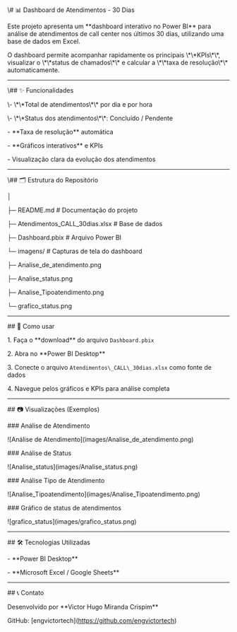 \\# 📊 Dashboard de Atendimentos - 30 Dias



Este projeto apresenta um \*\*dashboard interativo no Power BI\*\* para análise de atendimentos de call center nos últimos 30 dias, utilizando uma base de dados em Excel.  



O dashboard permite acompanhar rapidamente os principais \\\*\\\*KPIs\\\*\\\*, visualizar o \\\*\\\*status de chamados\\\*\\\* e calcular a \\\*\\\*taxa de resolução\\\*\\\* automaticamente.



---



\\## ✨ Funcionalidades



\\- \\\*\\\*Total de atendimentos\\\*\\\* por dia e por hora    

\\- \\\*\\\*Status dos atendimentos\\\*\\\*: Concluído / Pendente  

\- \*\*Taxa de resolução\*\* automática  

\- \*\*Gráficos interativos\*\* e KPIs  

\- Visualização clara da evolução dos atendimentos  



---



\\## 🗂 Estrutura do Repositório



│

├─ README.md # Documentação do projeto

├─ Atendimentos\_CALL\_30dias.xlsx # Base de dados

├─ Dashboard.pbix # Arquivo Power BI

└─ imagens/ # Capturas de tela do dashboard

├─ Analise\_de\_atendimento.png

├─ Analise\_status.png

├─ Analise\_Tipoatendimento.png

└─ grafico\_status.png



---



\## 🚀 Como usar



1\. Faça o \*\*download\*\* do arquivo `Dashboard.pbix`  

2\. Abra no \*\*Power BI Desktop\*\*  

3\. Conecte o arquivo `Atendimentos\_CALL\_30dias.xlsx` como fonte de dados  

4\. Navegue pelos gráficos e KPIs para análise completa  



---



\## 📷 Visualizações (Exemplos)



\### Análise de Atendimento

!\[Análise de Atendimento](images/Analise\_de\_atendimento.png)



\### Análise de Status

!\[Analise\_status](images/Analise\_status.png)



\### Análise Tipo de Atendimento

!\[Analise\_Tipoatendimento](images/Analise\_Tipoatendimento.png)



\### Gráfico de status de atendimentos

!\[grafico\_status](images/grafico\_status.png)



---



\## 🛠 Tecnologias Utilizadas



\- \*\*Power BI Desktop\*\*  

\- \*\*Microsoft Excel / Google Sheets\*\*  



---



\## 📞 Contato



Desenvolvido por \*\*Victor Hugo Miranda Crispim\*\*  

GitHub: \[engvictortech](https://github.com/engvictortech)



